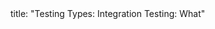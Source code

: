 <frontmatter>
title: "Testing Types: Integration Testing: What"
</frontmatter>

<include src="unit-inPage-asFlat.md" boilerplate />
